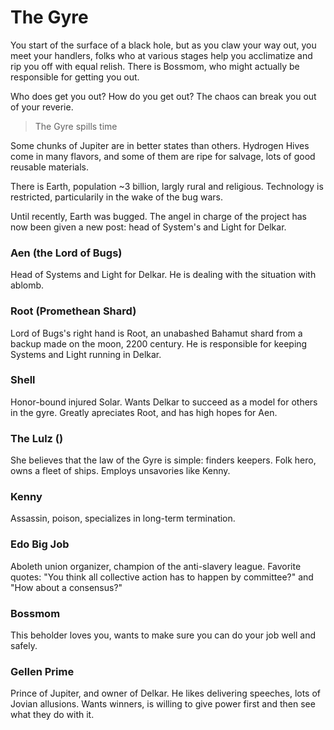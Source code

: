 # The Gyre

You start of the surface of a black hole, but as you claw your way out, you meet your handlers, folks who at various stages help you acclimatize and rip you off with equal relish. There is Bossmom, who might actually be responsible for getting you out. 

Who does get you out? How do you get out? The chaos can break you out of your reverie. 

>The Gyre spills time

Some chunks of Jupiter are in better states than others. Hydrogen Hives come in many flavors, and some of them are ripe for salvage, lots of good reusable materials. 

There is Earth, population ~3 billion, largly rural and religious. Technology is restricted, particularily in the wake of the bug wars.

Until recently, Earth was bugged. The angel in charge of the project has now been given a new post: head of System's and Light for Delkar. 

### Aen (the Lord of Bugs)

Head of Systems and Light for Delkar. He is dealing with the situation with ablomb.

### Root (Promethean Shard)

Lord of Bugs's right hand is Root, an unabashed Bahamut shard from a backup made on the moon, 2200 century. He is responsible for keeping Systems and Light running in Delkar.

### Shell

Honor-bound injured Solar. Wants Delkar to succeed as a model for others in the gyre. Greatly apreciates Root, and has high hopes for Aen.

### The Lulz ()

She believes that the law of the Gyre is simple: finders keepers. Folk hero, owns a fleet of ships. Employs unsavories like Kenny.

### Kenny

Assassin, poison, specializes in long-term termination.

### Edo Big Job

Aboleth union organizer, champion of the anti-slavery league. Favorite quotes: "You think all collective action has to happen by committee?" and "How about a consensus?"

### Bossmom

This beholder loves you, wants to make sure you can do your job well and safely.

### Gellen Prime

Prince of Jupiter, and owner of Delkar. He likes delivering speeches, lots of Jovian allusions. Wants winners, is willing to give power first and then see what they do with it.



